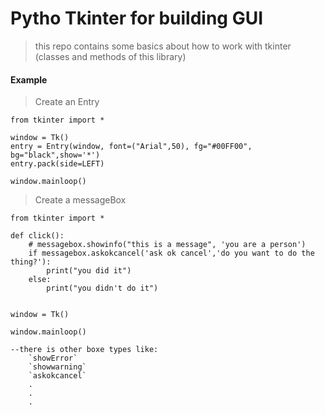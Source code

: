 
# Pytho Tkinter for building GUI

> this repo contains some basics about how to work with tkinter (classes and methods of this library)

#### Example

> Create an Entry
```
from tkinter import *

window = Tk()
entry = Entry(window, font=("Arial",50), fg="#00FF00", bg="black",show='*')
entry.pack(side=LEFT)

window.mainloop()
```

> Create a messageBox

```
from tkinter import *

def click():
    # messagebox.showinfo("this is a message", 'you are a person')
    if messagebox.askokcancel('ask ok cancel','do you want to do the thing?'):
        print("you did it")
    else:
        print("you didn't do it")


window = Tk()

window.mainloop()

--there is other boxe types like:
    `showError`
    `showwarning`
    `askokcancel`
    .
    .
    .

```